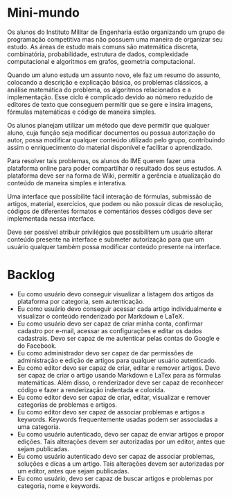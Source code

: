 # Mini-mundo

Os alunos do Instituto Militar de Engenharia estão organizando um grupo de
programação competitiva mas não possuem uma maneira de organizar seu estudo.
As áreas de estudo mais comuns são matemática discreta, combinatória,
probabilidade, estrutura de dados, complexidade computacional e algoritmos
em grafos, geometria computacional.

Quando um aluno estuda um assunto novo, ele faz um resumo do assunto,
colocando a descrição e explicação básica, os problemas clássicos, a análise
matemática do problema, os algoritmos relacionados e a implementação. Esse
ciclo é complicado devido ao número reduzido de editores de texto que
conseguem permitir que se gere e insira imagens, fórmulas matemáticas e código
de maneira simples.

Os alunos planejam utilizar um método que deve permitir que qualquer aluno,
cuja função seja modificar documentos ou possua autorização do autor, possa
modificar qualquer  conteúdo utilizado pelo grupo, contribuindo assim o
enriquecimento do material disponível e facilitar o aprendizado.

Para resolver tais problemas, os alunos do IME querem fazer uma plataforma
online para poder compartilhar o resultado dos seus estudos. A plataforma deve
ser na forma de Wiki, permitir a gerência e atualização do conteúdo de maneira
simples e interativa. 

Uma interface que possibilite fácil interação de fórmulas, submissão de
artigos, material, exercícios, que podem ou não possuir dicas de resolução,
códigos de diferentes formatos e comentários desses códigos deve ser
implementada nessa interface.

Deve ser possível atribuir privilégios que possibilitem um usuário alterar
conteúdo presente na interface e submeter autorização para que um usuário
qualquer também possa modificar conteúdo presente na interface.

# Backlog

- Eu como usuário devo conseguir visualizar a listagem dos artigos da plataforma por categoria, sem autenticação.
- Eu como usuário devo conseguir acessar cada artigo individualmente e visualizar o conteúdo renderizado por Markdown e LaTeX.
- Eu como usuário devo ser capaz de criar minha conta, confirmar cadastro por e-mail, acessar as configurações e editar os dados cadastrais. Devo ser capaz de me autenticar pelas contas do Google e do Facebook.
- Eu como administrador devo ser capaz de dar permissões de administração e edição de artigos para qualquer usuário autenticado.
- Eu como editor devo ser capaz de criar, editar e remover artigos. Devo ser capaz de criar o artigo usando Markdown e LaTex para as fórmulas matemáticas. Além disso, o renderizador deve ser capaz de reconhecer código e fazer a renderização indentada e colorida.
- Eu como editor devo ser capaz de criar, editar, visualizar e remover categorias de problemas e artigos.
- Eu como editor devo ser capaz de associar problemas e artigos a keywords. Keywords frequentemente usadas podem ser associadas a uma categoria.
- Eu como usuário autenticado, devo ser capaz de enviar artigos e propor edições. Tais alterações devem ser autorizadas por um editor, antes que sejam publicadas.
- Eu como usuário autenticado devo ser capaz de associar problemas, soluções e dicas a um artigo. Tais alterações devem ser autorizadas por um editor, antes que sejam publicadas.
- Eu como usuário, devo ser capaz de buscar artigos e problemas por categoria, nome e keywords.
